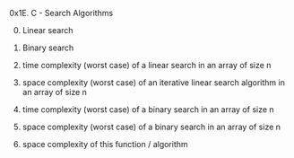 0x1E. C - Search Algorithms

0. Linear search

1. Binary search

2. time complexity (worst case) of a linear search in an array of size n

3. space complexity (worst case) of an iterative linear search algorithm in an array of size n

4. time complexity (worst case) of a binary search in an array of size n

5. space complexity (worst case) of a binary search in an array of size n

6. space complexity of this function / algorithm
